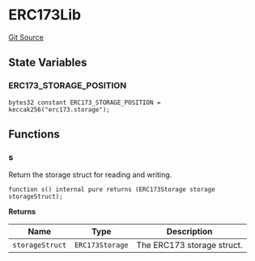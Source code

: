 # ERC173Lib
[Git Source](https://github.com/thrackle-io/rules-protocol/blob/2738cf9716e0fddfad4df13fdb6486b5987af931/src/diamond/implementations/ERC173/ERC173Lib.sol)


## State Variables
### ERC173_STORAGE_POSITION

```solidity
bytes32 constant ERC173_STORAGE_POSITION = keccak256("erc173.storage");
```


## Functions
### s

Return the storage struct for reading and writing.


```solidity
function s() internal pure returns (ERC173Storage storage storageStruct);
```
**Returns**

|Name|Type|Description|
|----|----|-----------|
|`storageStruct`|`ERC173Storage`|The ERC173 storage struct.|


